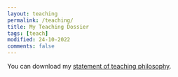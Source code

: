 ```yaml
---
layout: teaching
permalink: /teaching/
title: My Teaching Dossier
tags: [teach]
modified: 24-10-2022
comments: false
---
```


You can download my <a href="https://drive.google.com/file/d/1WoQm7hsK6wXy86wwLZqQ_M7I5N5IxThO/view?usp=sharing" target="_blank">statement of teaching philosophy</a>.
